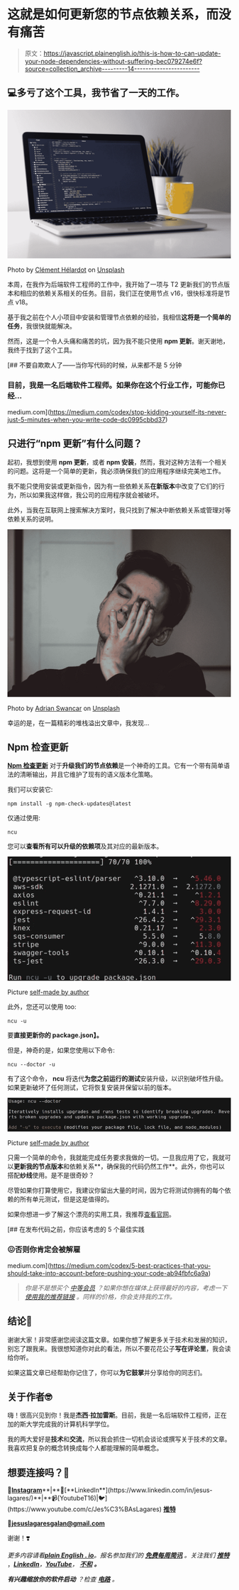 # 这就是如何更新您的节点依赖关系，而没有痛苦

> 原文：<https://javascript.plainenglish.io/this-is-how-to-can-update-your-node-dependencies-without-suffering-bec079274e6f?source=collection_archive---------14----------------------->

## 💻多亏了这个工具，我节省了一天的工作。

![](img/189646e393c849298faa6c803f8be5d9.png)

Photo by [Clément Hélardot](https://unsplash.com/@clemhlrdt?utm_source=medium&utm_medium=referral) on [Unsplash](https://unsplash.com?utm_source=medium&utm_medium=referral)

本周，在我作为后端软件工程师的工作中，我开始了一项与 T2 更新我们的节点版本和相应的依赖关系相关的任务。目前，我们正在使用节点 v16，很快标准将是节点 v18。

基于我之前在个人小项目中安装和管理节点依赖的经验，我相信**这将是一个简单的任务**，我很快就能解决。

然而，这是一个令人头痛和痛苦的坑，因为我不能只使用 **npm 更新**。谢天谢地，我终于找到了这个工具。

[](https://medium.com/codex/stop-kidding-yourself-its-never-just-5-minutes-when-you-write-code-dc0995cbbd37) [## 不要自欺欺人了——当你写代码的时候，从来都不是 5 分钟

### 目前，我是一名后端软件工程师。如果你在这个行业工作，可能你已经…

medium.com](https://medium.com/codex/stop-kidding-yourself-its-never-just-5-minutes-when-you-write-code-dc0995cbbd37) 

## 只进行“npm 更新”有什么问题？

起初，我想到使用 **npm 更新**，或者 **npm 安装**，然而，我对这种方法有一个相关的问题。这将是一个简单的更新，我必须确保我们的应用程序继续完美地工作。

我不能只使用安装或更新指令，因为有一些依赖关系**在新版本**中改变了它们的行为，所以如果我这样做，我公司的应用程序就会被破坏。

此外，当我在互联网上搜索解决方案时，我只找到了解决中断依赖关系或管理对等依赖关系的说明。

![](img/4d74b39ff2366f9ab08282bade1999a4.png)

Photo by [Adrian Swancar](https://unsplash.com/@a_d_s_w?utm_source=medium&utm_medium=referral) on [Unsplash](https://unsplash.com?utm_source=medium&utm_medium=referral)

幸运的是，在一篇精彩的堆栈溢出文章中，我发现…

## Npm 检查更新

[**Npm 检查更新**](https://www.npmjs.com/package/npm-check-updates) 对于**升级我们的节点依赖**是一个神奇的工具。它有一个带有简单语法的清晰输出，并且它维护了现有的语义版本化策略。

我们可以安装它:

```
npm install -g npm-check-updates@latest
```

仅通过使用:

```
ncu
```

您可以**查看所有可以升级的依赖项**及其对应的最新版本。

![](img/5b7f101be08892c856ef1801ce3d83af.png)

Picture [self-made by author](https://medium.com/@jesuslagares)

此外，您还可以使用 too:

```
ncu -u 
```

要**直接更新你的 package.json】。**

但是，神奇的是，如果您使用以下命令:

```
ncu --doctor -u
```

有了这个命令， **ncu** 将迭代**为您之前运行的测试**安装升级，以识别破坏性升级。如果更新破坏了任何测试，它将恢复安装并保留以前的版本。

![](img/20adcd7d96be9e6a19f31dccd327dfff.png)

Picture [self-made by author](https://medium.com/@jesuslagares)

只需一个简单的命令，我就能完成任务要求我做的一切。一旦我应用了它，我就可以**更新我的节点版本**和依赖关系**，确保我的代码仍然工作**。此外，你也可以搭配**纱线**使用。是不是很奇妙？

尽管如果你打算使用它，我建议你留出大量的时间，因为它将测试你拥有的每个依赖的所有单元测试，但是这是值得的。

如果你想进一步了解这个漂亮的实用工具，我推荐[查看官网](https://www.npmjs.com/package/npm-check-updates)。

[](https://medium.com/codex/5-best-practices-that-you-should-take-into-account-before-pushing-your-code-ab94fbfc6a9a) [## 在发布代码之前，你应该考虑的 5 个最佳实践

### 😖否则你肯定会被解雇

medium.com](https://medium.com/codex/5-best-practices-that-you-should-take-into-account-before-pushing-your-code-ab94fbfc6a9a) 

> *你是不是想买个* [*中等会员*](https://medium.com/@jesuslagares/membership) *？如果你想在媒体上获得最好的内容，考虑一下* [*使用我的推荐链接*](https://medium.com/@jesuslagares/membership) *。同样的价格，你会支持我的工作。*

## 结论👋

谢谢大家！非常感谢您阅读这篇文章。如果你想了解更多关于技术和发展的知识，别忘了跟我来。我很想知道你对此的看法，所以不要花花公子**写在评论里**，我会读给你听。

如果这篇文章已经帮助你记住了，你可以**为它鼓掌**并分享给你的同志们。

## 关于作者🤓

嗨！很高兴见到你！我是**杰西·拉加雷斯**。目前，我是一名后端软件工程师，正在加的斯大学完成我的计算机科学学位。

我的两大爱好是**技术**和**交流**，所以我会抓住一切机会谈论或撰写关于技术的文章。我喜欢把复杂的概念转换成每个人都能理解的简单概念。

## 想要连接吗？📲

📸[**Instagram**](https://instagram.com/jesuslagares_)**|**💼[**LinkedIn**](https://www.linkedin.com/in/jesus-lagares/)**|**📹[YoutubeT16)|🐦](https://www.youtube.com/c/Jes%C3%BAsLagares) [**推特**](https://twitter.com/jesuslagares_)

📩**jesuslagaresgalan@gmail.com**

谢谢！❣️

*更多内容请看*[***plain English . io***](https://plainenglish.io/)*。报名参加我们的* [***免费每周简讯***](http://newsletter.plainenglish.io/) *。关注我们* [***推特***](https://twitter.com/inPlainEngHQ) ，[***LinkedIn***](https://www.linkedin.com/company/inplainenglish/)*，*[***YouTube***](https://www.youtube.com/channel/UCtipWUghju290NWcn8jhyAw)*，* [***不和***](https://discord.gg/GtDtUAvyhW) ***。***

***有兴趣缩放你的软件启动*** *？检查* [***电路***](https://circuit.ooo?utm=publication-post-cta) *。*